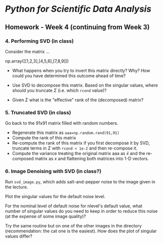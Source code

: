 # _Python for Scientific Data Analysis_

## Homework - Week 4 (continuing from Week 3)

### 4. Performing SVD (in class)

Consider the matrix ...

np.array([[1,2,3],[4,5,6],[7,8,9]])

* What happens when you try to invert this matrix directly?  Why? How could you have determined this outcome ahead of time?

* Use SVD to decompose this matrix.  Based on the singular values, where should you truncate $\Sigma$ (i.e. which ``rcond`` value)?

* Given $\Sigma$ what is the "effective" rank of the (decomposed) matrix?


### 5. Truncated SVD (in class)

Go back to the 91x91 matrix filled with random numbers.  

* Regenerate this matrix as ``aaa=np.random.rand(91,91)``
* Compute the rank of this matrix
* Re-compute the rank of this matrix if you first decompose it by SVD, truncate terms in $\Sigma$ with ``rcond < 1e-2`` and then re-compose it.
* Compute the variance treating the original matrix aaa as $\bar{x}$ and the re-composed matrix as $x$ and flattening both matrices into 1-D vectors.

### 6. Image Denoising with SVD (in class?)


Run ``svd_image.py``, which adds salt-and-pepper noise to the image given in the lecture.   

Plot the singular values for the default noise level.

For the nominal level of default noise for nlevel's default value, what number of singular values do you need to keep in order to reduce this noise (at the expense of some image quality)?


Try the same routine but on one of the other images in the directory (recommendation: the cat one is the easiest).   How does the plot of singular values differ?


